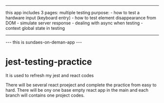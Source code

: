 
-------------------------------------------------------

this app includes 
    3 pages:
    multiple testing purpose:
        - how to test a hardware input (keyboard entry)
        - how to test element disappearance from DOM
        - simulate server response
        - dealing with async when testing
        - context global state in testing

-------------------------------------------------------
--- this is sundaes-on-deman-app ---

# jest-testing-practice
It is used to refresh my jest and react codes

There will be several react proeject and complete the practice from easy to hard.
There will be ony one base empty react app in the main and each branch will contains one project codes.
